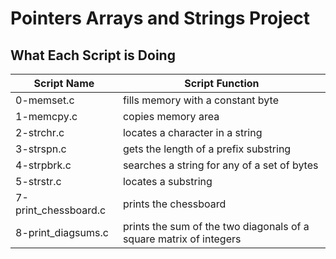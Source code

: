 # Pointers Arrays and Strings Project
## What Each Script is Doing

|Script Name       | Script Function     |
|----------------- |---------------------|
|0-memset.c|fills memory with a constant byte|
|1-memcpy.c|copies memory area|
|2-strchr.c|locates a character in a string|
|3-strspn.c|gets the length of a prefix substring|
|4-strpbrk.c|searches a string for any of a set of bytes|
|5-strstr.c|locates a substring|
|7-print_chessboard.c|prints the chessboard|
|8-print_diagsums.c|prints the sum of the two diagonals of a square matrix of integers|
